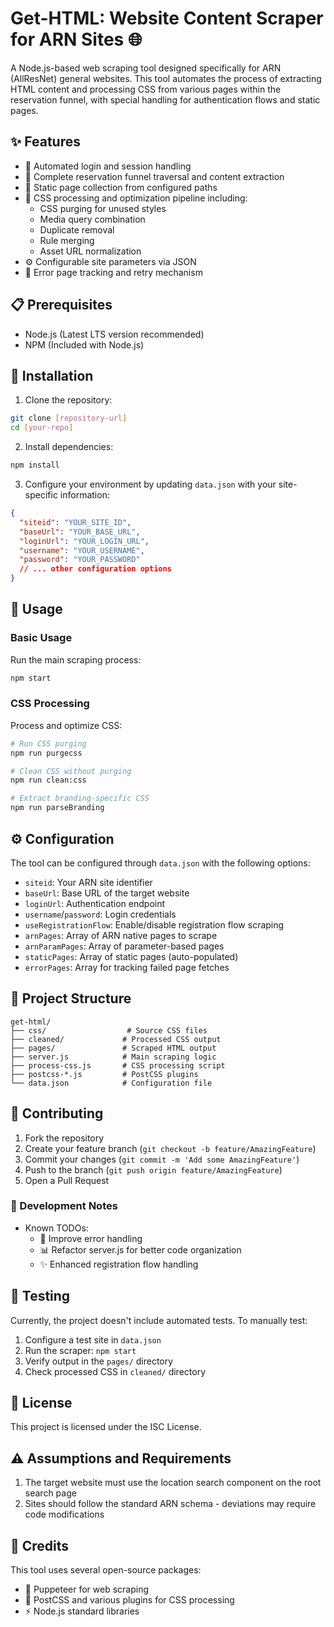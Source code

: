 # Get-HTML: Website Content Scraper for ARN Sites 🌐

A Node.js-based web scraping tool designed specifically for ARN (AllResNet) general websites. This tool automates the process of extracting HTML content and processing CSS from various pages within the reservation funnel, with special handling for authentication flows and static pages.

## ✨ Features

- 🔐 Automated login and session handling
- 🔄 Complete reservation funnel traversal and content extraction
- 📄 Static page collection from configured paths
- 🎨 CSS processing and optimization pipeline including:
  - CSS purging for unused styles
  - Media query combination
  - Duplicate removal
  - Rule merging
  - Asset URL normalization
- ⚙️ Configurable site parameters via JSON
- 🔄 Error page tracking and retry mechanism

## 📋 Prerequisites

- Node.js (Latest LTS version recommended)
- NPM (Included with Node.js)

## 🚀 Installation

1. Clone the repository:
```bash
git clone [repository-url]
cd [your-repo]
```

2. Install dependencies:
```bash
npm install
```

3. Configure your environment by updating `data.json` with your site-specific information:
```json
{
  "siteid": "YOUR_SITE_ID",
  "baseUrl": "YOUR_BASE_URL",
  "loginUrl": "YOUR_LOGIN_URL",
  "username": "YOUR_USERNAME",
  "password": "YOUR_PASSWORD"
  // ... other configuration options
}
```

## 📖 Usage

### Basic Usage

Run the main scraping process:
```bash
npm start
```

### CSS Processing

Process and optimize CSS:
```bash
# Run CSS purging
npm run purgecss

# Clean CSS without purging
npm run clean:css

# Extract branding-specific CSS
npm run parseBranding
```

## ⚙️ Configuration

The tool can be configured through `data.json` with the following options:

- `siteid`: Your ARN site identifier
- `baseUrl`: Base URL of the target website
- `loginUrl`: Authentication endpoint
- `username`/`password`: Login credentials
- `useRegistrationFlow`: Enable/disable registration flow scraping
- `arnPages`: Array of ARN native pages to scrape
- `arnParamPages`: Array of parameter-based pages
- `staticPages`: Array of static pages (auto-populated)
- `errorPages`: Array for tracking failed page fetches

## 📁 Project Structure

```
get-html/
├── css/                  # Source CSS files
├── cleaned/             # Processed CSS output
├── pages/               # Scraped HTML output
├── server.js            # Main scraping logic
├── process-css.js       # CSS processing script
├── postcss-*.js         # PostCSS plugins
└── data.json            # Configuration file
```

## 🤝 Contributing

1. Fork the repository
2. Create your feature branch (`git checkout -b feature/AmazingFeature`)
3. Commit your changes (`git commit -m 'Add some AmazingFeature'`)
4. Push to the branch (`git push origin feature/AmazingFeature`)
5. Open a Pull Request

### 📝 Development Notes

- Known TODOs:
  - 🔧 Improve error handling
  - 📊 Refactor server.js for better code organization
  - ✨ Enhanced registration flow handling

## 🧪 Testing

Currently, the project doesn't include automated tests. To manually test:

1. Configure a test site in `data.json`
2. Run the scraper: `npm start`
3. Verify output in the `pages/` directory
4. Check processed CSS in `cleaned/` directory

## 📜 License

This project is licensed under the ISC License.

## ⚠️ Assumptions and Requirements

1. The target website must use the location search component on the root search page
2. Sites should follow the standard ARN schema - deviations may require code modifications

## 👏 Credits

This tool uses several open-source packages:
- 🤖 Puppeteer for web scraping
- 🎨 PostCSS and various plugins for CSS processing
- ⚡ Node.js standard libraries
